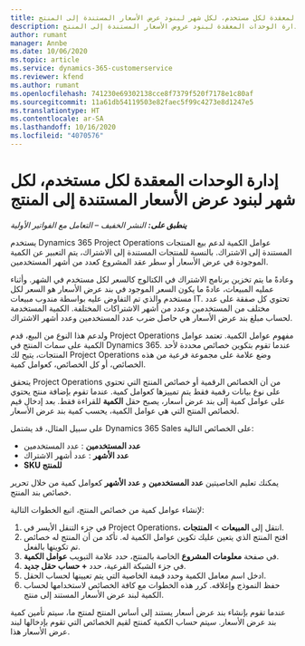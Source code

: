 ```yaml
---
title: إدارة الوحدات المعقدة لكل مستخدم، لكل شهر لبنود عرض الأسعار المستندة إلى المنتج
description: يقدم هذا الموضوع معلومات حول إدارة الوحدات المعقدة لبنود عروض الأسعار المستندة إلى المنتج.
author: rumant
manager: Annbe
ms.date: 10/06/2020
ms.topic: article
ms.service: dynamics-365-customerservice
ms.reviewer: kfend
ms.author: rumant
ms.openlocfilehash: 741230e69302138cce8f7379f520f7178e1c80af
ms.sourcegitcommit: 11a61db54119503e82faec5f99c4273e8d1247e5
ms.translationtype: HT
ms.contentlocale: ar-SA
ms.lasthandoff: 10/16/2020
ms.locfileid: "4070576"
---
```

# <a name="managing-complex-units-such-as-per-user-per-month-for-product-based-quote-lines"></a>إدارة الوحدات المعقدة لكل مستخدم، لكل شهر لبنود عرض الأسعار المستندة إلى المنتج

_**ينطبق على:** النشر الخفيف – التعامل مع الفواتير الأولية_

يستخدم Dynamics 365 Project Operations عوامل الكمية لدعم بيع المنتجات المستندة إلى الاشتراك. بالنسبة للمنتجات المستندة إلى الاشتراك، يتم التعبير عن الكمية الموجودة في عرض الأسعار أو سطر عقد المشروع كعدد من أشهر المستخدمين.

وعادةً ما يتم تخزين برنامج الاشتراك في الكتالوج كالسعر لكل مستخدم في الشهر. وأثناء عمليه المبيعات، عادةً ما يكون السعر الموجود في بند عرض الأسعار هو السعر لكل مستخدم والذي تم التفاوض عليه بواسطة مندوب مبيعات IT. تحتوي كل صفقة على عدد مختلف من المستخدمين وعدد من أشهر الاشتراكات المختلفة. الكمية المستخدمة لحساب مبلغ بند عرض الأسعار هي حاصل ضرب عدد المستخدمين وعدد أشهر الاشتراك.

ولدعم هذا النوع من البيع، قدم Project Operations مفهوم عوامل الكمية. تعتمد عوامل الكمية على سمات المنتج في Dynamics 365. عندما تقوم بتكوين خصائص محددة لأحد المنتجات، يتيح لك Project Operations وضع علامة على مجموعة فرعية من هذه الخصائص، أو كل الخصائص، كعوامل كمية.

يتحقق Project Operations من أن الخصائص الرقمية أو خصائص المنتج التي تحتوي على نوع بيانات رقمية فقط يتم تمييزها كعوامل كمية. عندما تقوم بإضافة منتج يحتوي على عوامل كمية إلى بند عرض أسعار، يصبح حقل **الكمية** للقراءة فقط. بعد إدخال قيم لخصائص المنتج التي هي عوامل الكمية، يحسب كمية بند عرض الأسعار.

على سبيل المثال، قد يشتمل Dynamics 365 Sales على الخصائص التالية:

- **عدد المستخدمين** : عدد المستخدمين
- **عدد الأشهر** : عدد أشهر الاشتراك
- **SKU للمنتج**

يمكنك تعليم الخاصيتين **عدد المستخدمين** و **عدد الأشهر** كعوامل كمية من خلال تحرير خصائص بند المنتج.

لإنشاء عوامل كمية من خصائص المنتج، اتبع الخطوات التالية:

1. في جزء التنقل الأيسر في Project Operations، انتقل إلى **المبيعات** > **المنتجات**.
2. افتح المنتج الذي يتعين عليك تكوين عوامل الكمية له. تأكد من أن المنتج له خصائص تم تكوينها بالفعل.
3. في صفحة **معلومات المشروع** الخاصة بالمنتج، حدد علامة التبويب **عوامل الكمية**.
4. في جزء الشبكة الفرعية، حدد **+ حساب حقل جديد**.
5. ادخل اسم معامل الكمية وحدد قيمة الخاصية التي يتم تعيينها لحساب الحقل.
6. حفظ النموذج وإغلاقه. كرر هذه الخطوات مع كافة الخصائص لاستخدامها لحساب الكمية لبند عرض الأسعار المستند إلى منتج.

عندما تقوم بإنشاء بند عرض أسعار يستند إلى أساس المنتج لمنتج ما، سيتم تأمين كمية بند عرض الأسعار. سيتم حساب الكمية كمنتج لقيم الخصائص التي تقوم بإدخالها لبند عرض الأسعار هذا.
